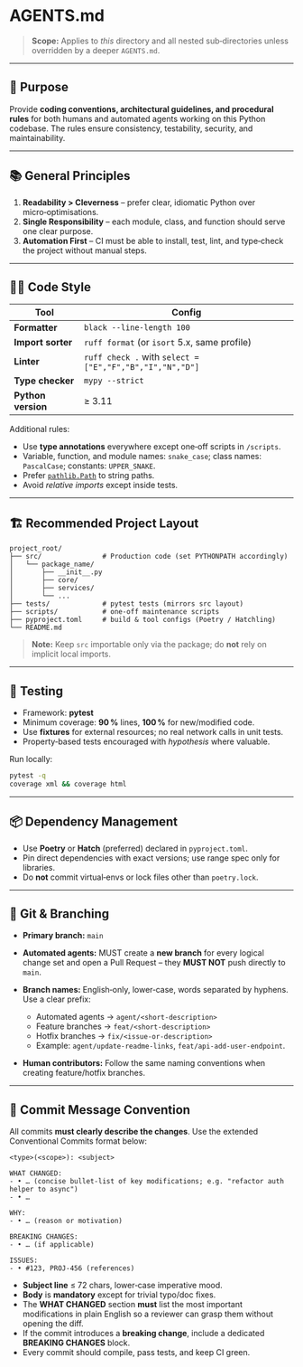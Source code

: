 # AGENTS.md

> **Scope:** Applies to *this* directory and all nested sub‑directories unless overridden by a deeper `AGENTS.md`.

---

## 🎯 Purpose

Provide **coding conventions, architectural guidelines, and procedural rules** for both humans and automated agents working on this Python codebase. The rules ensure consistency, testability, security, and maintainability.

---

## 📚 General Principles

1. **Readability > Cleverness** – prefer clear, idiomatic Python over micro‑optimisations.
2. **Single Responsibility** – each module, class, and function should serve one clear purpose.
3. **Automation First** – CI must be able to install, test, lint, and type‑check the project without manual steps.

---

## 🧑‍💻 Code Style

| Tool               | Config                                                   |
| ------------------ | -------------------------------------------------------- |
| **Formatter**      | `black --line-length 100`                                |
| **Import sorter**  | `ruff format` (or `isort` 5.x, same profile)             |
| **Linter**         | `ruff check .` with `select = ["E","F","B","I","N","D"]` |
| **Type checker**   | `mypy --strict`                                          |
| **Python version** | ≥ 3.11                                                   |

Additional rules:

* Use **type annotations** everywhere except one‑off scripts in `/scripts`.
* Variable, function, and module names: `snake_case`; class names: `PascalCase`; constants: `UPPER_SNAKE`.
* Prefer [`pathlib.Path`](https://docs.python.org/3/library/pathlib.html) to string paths.
* Avoid *relative imports* except inside tests.

---

## 🏗️ Recommended Project Layout

```text
project_root/
├── src/               # Production code (set PYTHONPATH accordingly)
│   └── package_name/
│       ├── __init__.py
│       ├── core/
│       ├── services/
│       └── ...
├── tests/             # pytest tests (mirrors src layout)
├── scripts/           # one‑off maintenance scripts
├── pyproject.toml     # build & tool configs (Poetry / Hatchling)
└── README.md
```

> **Note:** Keep `src` importable only via the package; do **not** rely on implicit local imports.

---

## 🔬 Testing

* Framework: **pytest**
* Minimum coverage: **90 %** lines, **100 %** for new/modified code.
* Use **fixtures** for external resources; no real network calls in unit tests.
* Property‑based tests encouraged with *hypothesis* where valuable.

Run locally:

```bash
pytest -q
coverage xml && coverage html
```

---

## 📦 Dependency Management

* Use **Poetry** or **Hatch** (preferred) declared in `pyproject.toml`.
* Pin direct dependencies with exact versions; use range spec only for libraries.
* Do **not** commit virtual‑envs or lock files other than `poetry.lock`.

---

## 🔄 Git & Branching

* **Primary branch:** `main`
* **Automated agents:** MUST create a **new branch** for every logical change set and open a Pull Request – they **MUST NOT** push directly to `main`.
* **Branch names:** English‑only, lower‑case, words separated by hyphens. Use a clear prefix:

  * Automated agents → `agent/<short-description>`
  * Feature branches  → `feat/<short-description>`
  * Hotfix branches   → `fix/<issue-or-description>`
  * Example: `agent/update-readme-links`, `feat/api-add-user-endpoint`.
* **Human contributors:** Follow the same naming conventions when creating feature/hotfix branches.

---

## 📝 Commit Message Convention

All commits **must clearly describe the changes**. Use the extended Conventional Commits format below:

```text
<type>(<scope>): <subject>

WHAT CHANGED:
- • … (concise bullet‑list of key modifications; e.g. "refactor auth helper to async")
- • …

WHY:
- • … (reason or motivation)

BREAKING CHANGES:
- • … (if applicable)

ISSUES:
- • #123, PROJ‑456 (references)
```

* **Subject line** ≤ 72 chars, lower‑case imperative mood.
* **Body** is **mandatory** except for trivial typo/doc fixes.
* The **WHAT CHANGED** section **must** list the most important modifications in plain English so a reviewer can grasp them without opening the diff.
* If the commit introduces a **breaking change**, include a dedicated **BREAKING CHANGES** block.
* Every commit should compile, pass tests, and keep CI green.
